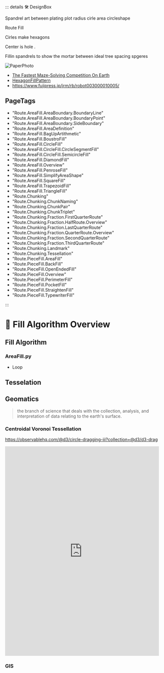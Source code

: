 ::: details 🛠 <dev>DesignBox</dev> 

Spandrel art between plating plot radius cirle area circleshape

Route Fill

Cirles make hexagons

Center is hole
.

Fillin spandrels to show the mortar between ideal tree spacing spgeres

![PaperPhoto](/PaperPhoto/0058.jpg)

- [The Fastest Maze-Solving Competition On Earth](https://www.youtube.com/watch?v=ZMQbHMgK2rw&ab_channel=Veritasium)
- [HexagonFillPattern](https://www.youtube.com/watch?v=BM9Qe4XjJ0k&ab_channel=VeRLab-LaboratoryofComputerVisionandRobotics)
- https://www.fujipress.jp/jrm/rb/robot003000010005/

<h2>PageTags</h2>

- "Route.AreaFill.AreaBoundary.BoundaryLine"
- "Route.AreaFill.AreaBoundary.BoundaryPoint"
- "Route.AreaFill.AreaBoundary.SideBoundary"
- "Route.AreaFill.AreaDefinition"
- "Route.AreaFill.BagUpArtithmetic"
- "Route.AreaFill.BoustroFill"
- "Route.AreaFill.CircleFill"
- "Route.AreaFill.CircleFill.CircleSegmentFill"
- "Route.AreaFill.CircleFill.SemicircleFill"
- "Route.AreaFill.DiamondFill"
- "Route.AreaFill.Overview"
- "Route.AreaFill.PenroseFill"
- "Route.AreaFill.SimplifyAreaShape"
- "Route.AreaFill.SquareFill"
- "Route.AreaFill.TrapezoidFill"
- "Route.AreaFill.TriangleFill"
- "Route.Chunking"
- "Route.Chunking.ChunkNaming"
- "Route.Chunking.ChunkPair"
- "Route.Chunking.ChunkTriplet"
- "Route.Chunking.Fraction.FirstQuarterRoute"
- "Route.Chunking.Fraction.HalfRoute.Overview"
- "Route.Chunking.Fraction.LastQuarterRoute"
- "Route.Chunking.Fraction.QuarterRoute.Overview"
- "Route.Chunking.Fraction.SecondQuarterRoute"
- "Route.Chunking.Fraction.ThirdQuarterRoute"
- "Route.Chunking.Landmark"
- "Route.Chunking.Tessellation"
- "Route.PieceFill.AreaFill"
- "Route.PieceFill.BackFill"
- "Route.PieceFill.OpenEndedFill"
- "Route.PieceFill.Overview"
- "Route.PieceFill.PerimeterFill"
- "Route.PieceFill.PocketFill"
- "Route.PieceFill.StraightenFill"
- "Route.PieceFill.TypewriterFill"

:::

# 🔺 <route>Fill Algorithm Overview</route>

## Fill Algorithm

### AreaFill.py

- Loop



## Tesselation

## Geomatics

> the branch of science that deals with the collection, analysis, and interpretation of data relating to the earth's surface.

### Centroidal Voronoi Tessellation

https://observablehq.com/@d3/circle-dragging-iii?collection=@d3/d3-drag

<iframe width="100%" height="684" frameborder="0"
  src="https://observablehq.com/embed/@d3/circle-dragging-iii?cells=chart"></iframe>

### GIS


